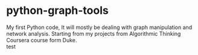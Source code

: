 python-graph-tools
==================

My first Python code, It will mostly be dealing with graph manipulation and network analysis. Starting from my projects from Algorithmic Thinking Coursera course form Duke.  
test
